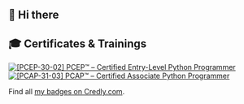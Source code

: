 ## 👋 Hi there 



## 🎓 Certificates & Trainings

<!--START_SECTION:badges-->
[![[PCEP-30-02] PCEP™ – Certified Entry-Level Python Programmer](https://images.credly.com/size/110x110/images/b790eb12-ecb3-4b94-89be-61aa40c92e7c/image.png)](http://www.credly.com/badges/1f515cf3-53dd-4113-9123-6243e2b581e9 "[PCEP-30-02] PCEP™ – Certified Entry-Level Python Programmer")
[![[PCAP-31-03] PCAP™ – Certified Associate Python Programmer](https://images.credly.com/size/110x110/images/4e248e82-9e87-4a63-9263-250fafe5fb1f/image.png)](http://www.credly.com/badges/b35bc49a-4eac-4f67-921c-8188d6d5812f "[PCAP-31-03] PCAP™ – Certified Associate Python Programmer")
<!--END_SECTION:badges-->

Find all [my badges on Credly.com](https://www.credly.com/users/rabin-kandel.68e01f1c/badges).
